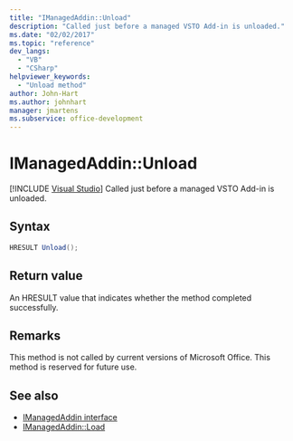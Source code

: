 ```yaml
---
title: "IManagedAddin::Unload"
description: "Called just before a managed VSTO Add-in is unloaded."
ms.date: "02/02/2017"
ms.topic: "reference"
dev_langs:
  - "VB"
  - "CSharp"
helpviewer_keywords:
  - "Unload method"
author: John-Hart
ms.author: johnhart
manager: jmartens
ms.subservice: office-development
---
```

# IManagedAddin::Unload

 [!INCLUDE [Visual Studio](~/includes/applies-to-version/vs-windows-only.md)]
  Called just before a managed VSTO Add-in is unloaded.

## Syntax

```csharp
HRESULT Unload();
```

## Return value
 An HRESULT value that indicates whether the method completed successfully.

## Remarks
 This method is not called by current versions of Microsoft Office. This method is reserved for future use.

## See also
- [IManagedAddin interface](../vsto/imanagedaddin-interface.md)
- [IManagedAddin::Load](../vsto/imanagedaddin-load.md)
